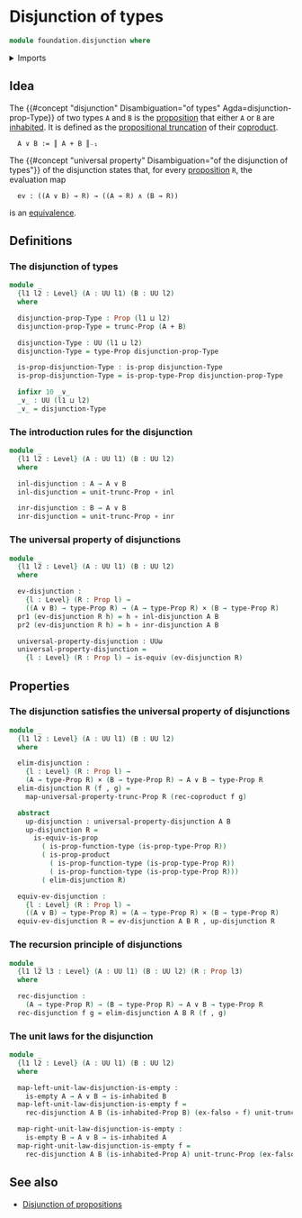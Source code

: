 # Disjunction of types

```agda
module foundation.disjunction where
```

<details><summary>Imports</summary>

```agda
open import foundation.decidable-types
open import foundation.dependent-pair-types
open import foundation.inhabited-types
open import foundation.propositional-truncations
open import foundation.universe-levels

open import foundation-core.cartesian-product-types
open import foundation-core.coproduct-types
open import foundation-core.decidable-propositions
open import foundation-core.empty-types
open import foundation-core.equivalences
open import foundation-core.function-types
open import foundation-core.propositions
```

</details>

## Idea

The
{{#concept "disjunction" Disambiguation="of types" Agda=disjunction-prop-Type}}
of two types `A` and `B` is the [proposition](foundation-core.propositions.md)
that either `A` or `B` are [inhabited](foundation.inhabited-types.md). It is
defined as the
[propositional truncation](foundation.propositional-truncations.md) of their
[coproduct](foundation-core.coproduct-types.md).

```text
  A ∨ B := ║ A + B ║₋₁
```

The
{{#concept "universal property" Disambiguation="of the disjunction of types"}}
of the disjunction states that, for every
[proposition](foundation-core.propositions.md) `R`, the evaluation map

```text
  ev : ((A ∨ B) → R) → ((A → R) ∧ (B → R))
```

is an [equivalence](foundation.logical-equivalence.md).

## Definitions

### The disjunction of types

```agda
module _
  {l1 l2 : Level} (A : UU l1) (B : UU l2)
  where

  disjunction-prop-Type : Prop (l1 ⊔ l2)
  disjunction-prop-Type = trunc-Prop (A + B)

  disjunction-Type : UU (l1 ⊔ l2)
  disjunction-Type = type-Prop disjunction-prop-Type

  is-prop-disjunction-Type : is-prop disjunction-Type
  is-prop-disjunction-Type = is-prop-type-Prop disjunction-prop-Type

  infixr 10 _∨_
  _∨_ : UU (l1 ⊔ l2)
  _∨_ = disjunction-Type
```

### The introduction rules for the disjunction

```agda
module _
  {l1 l2 : Level} (A : UU l1) (B : UU l2)
  where

  inl-disjunction : A → A ∨ B
  inl-disjunction = unit-trunc-Prop ∘ inl

  inr-disjunction : B → A ∨ B
  inr-disjunction = unit-trunc-Prop ∘ inr
```

### The universal property of disjunctions

```agda
module _
  {l1 l2 : Level} (A : UU l1) (B : UU l2)
  where

  ev-disjunction :
    {l : Level} (R : Prop l) →
    ((A ∨ B) → type-Prop R) → (A → type-Prop R) × (B → type-Prop R)
  pr1 (ev-disjunction R h) = h ∘ inl-disjunction A B
  pr2 (ev-disjunction R h) = h ∘ inr-disjunction A B

  universal-property-disjunction : UUω
  universal-property-disjunction =
    {l : Level} (R : Prop l) → is-equiv (ev-disjunction R)
```

## Properties

### The disjunction satisfies the universal property of disjunctions

```agda
module _
  {l1 l2 : Level} (A : UU l1) (B : UU l2)
  where

  elim-disjunction :
    {l : Level} (R : Prop l) →
    (A → type-Prop R) × (B → type-Prop R) → A ∨ B → type-Prop R
  elim-disjunction R (f , g) =
    map-universal-property-trunc-Prop R (rec-coproduct f g)

  abstract
    up-disjunction : universal-property-disjunction A B
    up-disjunction R =
      is-equiv-is-prop
        ( is-prop-function-type (is-prop-type-Prop R))
        ( is-prop-product
          ( is-prop-function-type (is-prop-type-Prop R))
          ( is-prop-function-type (is-prop-type-Prop R)))
        ( elim-disjunction R)

  equiv-ev-disjunction :
    {l : Level} (R : Prop l) →
    ((A ∨ B) → type-Prop R) ≃ (A → type-Prop R) × (B → type-Prop R)
  equiv-ev-disjunction R = ev-disjunction A B R , up-disjunction R
```

### The recursion principle of disjunctions

```agda
module _
  {l1 l2 l3 : Level} (A : UU l1) (B : UU l2) (R : Prop l3)
  where

  rec-disjunction :
    (A → type-Prop R) → (B → type-Prop R) → A ∨ B → type-Prop R
  rec-disjunction f g = elim-disjunction A B R (f , g)
```

### The unit laws for the disjunction

```agda
module _
  {l1 l2 : Level} (A : UU l1) (B : UU l2)
  where

  map-left-unit-law-disjunction-is-empty :
    is-empty A → A ∨ B → is-inhabited B
  map-left-unit-law-disjunction-is-empty f =
    rec-disjunction A B (is-inhabited-Prop B) (ex-falso ∘ f) unit-trunc-Prop

  map-right-unit-law-disjunction-is-empty :
    is-empty B → A ∨ B → is-inhabited A
  map-right-unit-law-disjunction-is-empty f =
    rec-disjunction A B (is-inhabited-Prop A) unit-trunc-Prop (ex-falso ∘ f)
```

## See also

- [Disjunction of propositions](foundation.disjunction-propositions.md)
